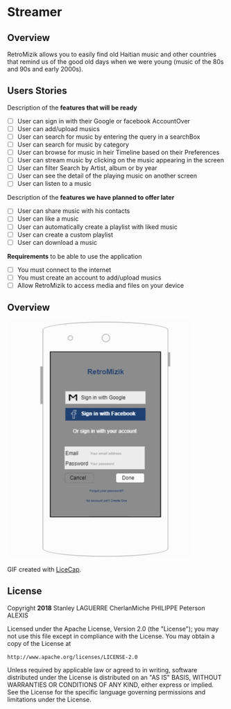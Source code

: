 # Streamer
## Overview
 RetroMizik allows you to easily find old Haitian music and other countries that remind us of the good old days when we were young (music of the 80s and 90s and early 2000s).


## Users Stories

 Description of the **features that will be ready**

* [ ] User can sign in with their Google or facebook AccountOver
* [ ] User can add/upload musics
* [ ] User can search for music by entering the query in a searchBox
* [ ] User can search for music by category
* [ ] User can browse for music in heir Timeline based on their Preferences
* [ ] User can stream music by clicking on the music appearing in the screen
* [ ] User can filter Search by Artist, album or by year
* [ ] User can see the detail of the playing music on another screen 
* [ ] User can listen to a music

Description of the **features we have planned to offer later**

* [ ] User can share music with his contacts
* [ ] User can like a music
* [ ] User can automatically create a playlist with liked music
* [ ] User can create a custom playlist 
* [ ] User can download a music

**Requirements** to be able to use the application

* [ ] You must connect to the internet
* [ ] You must create an account to add/upload musics
* [ ] Allow RetroMizik to access media and files on your device

## Overview
<img src='https://github.com/RetroMizik/Streamer/blob/master/frame.gif' title='Frame' width='' alt='Frame' />

GIF created with [LiceCap](http://www.cockos.com/licecap/).


## License

Copyright **2018** Stanley LAGUERRE CherlanMiche PHILIPPE Peterson ALEXIS

Licensed under the Apache License, Version 2.0 (the "License");
you may not use this file except in compliance with the License.
You may obtain a copy of the License at

    http://www.apache.org/licenses/LICENSE-2.0

Unless required by applicable law or agreed to in writing, software
distributed under the License is distributed on an "AS IS" BASIS,
WITHOUT WARRANTIES OR CONDITIONS OF ANY KIND, either express or implied.
See the License for the specific language governing permissions and
limitations under the License.
